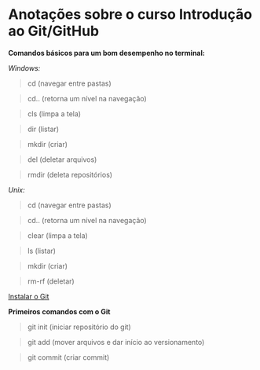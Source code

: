 # Anotações sobre o curso Introdução ao Git/GitHub 

**Comandos básicos para um bom desempenho no terminal:**

*Windows:*

>cd (navegar entre pastas)

>cd.. (retorna um nível na navegação)

>cls (limpa a tela)

>dir (listar)

>mkdir (criar)

>del (deletar arquivos)

>rmdir (deleta repositórios)

*Unix:*

>cd (navegar entre pastas)

>cd.. (retorna um nível na navegação)

>clear (limpa a tela)

>ls (listar)

>mkdir (criar)

>rm-rf (deletar)

[Instalar o Git](git-scm.com)

**Primeiros comandos com o Git**

>git init (iniciar repositório do git)

>git add (mover arquivos e dar início ao versionamento)

>git commit (criar commit)
